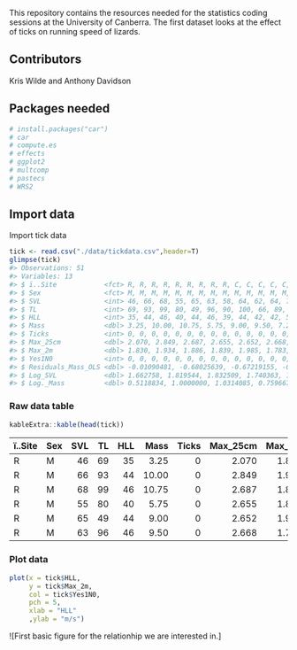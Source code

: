 This repository contains the resources needed for the statistics coding sessions at the University of Canberra. The first dataset looks at the effect of ticks on running speed of lizards. 

## Contributors

Kris Wilde and Anthony Davidson

## Packages needed

```r
# install.packages("car")
# car
# compute.es
# effects
# ggplot2
# multcomp
# pastecs
# WRS2
```

## Import data

Import tick data

```r
tick <- read.csv("./data/tickdata.csv",header=T)
glimpse(tick)
#> Observations: 51
#> Variables: 13
#> $ ï..Site            <fct> R, R, R, R, R, R, R, R, R, C, C, C, C, C, C...
#> $ Sex                <fct> M, M, M, M, M, M, M, M, M, M, M, M, M, M, M...
#> $ SVL                <int> 46, 66, 68, 55, 65, 63, 58, 64, 62, 64, 71,...
#> $ TL                 <int> 69, 93, 99, 80, 49, 96, 90, 100, 66, 89, 74...
#> $ HLL                <int> 35, 44, 46, 40, 44, 46, 39, 44, 42, 42, 50,...
#> $ Mass               <dbl> 3.25, 10.00, 10.75, 5.75, 9.00, 9.50, 7.25,...
#> $ Ticks              <int> 0, 0, 0, 0, 0, 0, 0, 0, 0, 0, 0, 0, 0, 0, 0...
#> $ Max_25cm           <dbl> 2.070, 2.849, 2.687, 2.655, 2.652, 2.668, 2...
#> $ Max_2m             <dbl> 1.830, 1.934, 1.886, 1.839, 1.985, 1.783, 1...
#> $ Yes1N0             <int> 0, 0, 0, 0, 0, 0, 0, 0, 0, 0, 0, 0, 0, 0, 0...
#> $ Residuals_Mass_OLS <dbl> -0.01090481, -0.68025639, -0.67219155, -0.8...
#> $ Log_SVL            <dbl> 1.662758, 1.819544, 1.832509, 1.740363, 1.8...
#> $ Log._Mass          <dbl> 0.5118834, 1.0000000, 1.0314085, 0.7596678,...
```

### Raw data table


```r
kableExtra::kable(head(tick))
```

<table>
 <thead>
  <tr>
   <th style="text-align:left;"> ï..Site </th>
   <th style="text-align:left;"> Sex </th>
   <th style="text-align:right;"> SVL </th>
   <th style="text-align:right;"> TL </th>
   <th style="text-align:right;"> HLL </th>
   <th style="text-align:right;"> Mass </th>
   <th style="text-align:right;"> Ticks </th>
   <th style="text-align:right;"> Max_25cm </th>
   <th style="text-align:right;"> Max_2m </th>
   <th style="text-align:right;"> Yes1N0 </th>
   <th style="text-align:right;"> Residuals_Mass_OLS </th>
   <th style="text-align:right;"> Log_SVL </th>
   <th style="text-align:right;"> Log._Mass </th>
  </tr>
 </thead>
<tbody>
  <tr>
   <td style="text-align:left;"> R </td>
   <td style="text-align:left;"> M </td>
   <td style="text-align:right;"> 46 </td>
   <td style="text-align:right;"> 69 </td>
   <td style="text-align:right;"> 35 </td>
   <td style="text-align:right;"> 3.25 </td>
   <td style="text-align:right;"> 0 </td>
   <td style="text-align:right;"> 2.070 </td>
   <td style="text-align:right;"> 1.830 </td>
   <td style="text-align:right;"> 0 </td>
   <td style="text-align:right;"> -0.0109048 </td>
   <td style="text-align:right;"> 1.662758 </td>
   <td style="text-align:right;"> 0.5118834 </td>
  </tr>
  <tr>
   <td style="text-align:left;"> R </td>
   <td style="text-align:left;"> M </td>
   <td style="text-align:right;"> 66 </td>
   <td style="text-align:right;"> 93 </td>
   <td style="text-align:right;"> 44 </td>
   <td style="text-align:right;"> 10.00 </td>
   <td style="text-align:right;"> 0 </td>
   <td style="text-align:right;"> 2.849 </td>
   <td style="text-align:right;"> 1.934 </td>
   <td style="text-align:right;"> 0 </td>
   <td style="text-align:right;"> -0.6802564 </td>
   <td style="text-align:right;"> 1.819544 </td>
   <td style="text-align:right;"> 1.0000000 </td>
  </tr>
  <tr>
   <td style="text-align:left;"> R </td>
   <td style="text-align:left;"> M </td>
   <td style="text-align:right;"> 68 </td>
   <td style="text-align:right;"> 99 </td>
   <td style="text-align:right;"> 46 </td>
   <td style="text-align:right;"> 10.75 </td>
   <td style="text-align:right;"> 0 </td>
   <td style="text-align:right;"> 2.687 </td>
   <td style="text-align:right;"> 1.886 </td>
   <td style="text-align:right;"> 0 </td>
   <td style="text-align:right;"> -0.6721915 </td>
   <td style="text-align:right;"> 1.832509 </td>
   <td style="text-align:right;"> 1.0314085 </td>
  </tr>
  <tr>
   <td style="text-align:left;"> R </td>
   <td style="text-align:left;"> M </td>
   <td style="text-align:right;"> 55 </td>
   <td style="text-align:right;"> 80 </td>
   <td style="text-align:right;"> 40 </td>
   <td style="text-align:right;"> 5.75 </td>
   <td style="text-align:right;"> 0 </td>
   <td style="text-align:right;"> 2.655 </td>
   <td style="text-align:right;"> 1.839 </td>
   <td style="text-align:right;"> 0 </td>
   <td style="text-align:right;"> -0.8496130 </td>
   <td style="text-align:right;"> 1.740363 </td>
   <td style="text-align:right;"> 0.7596678 </td>
  </tr>
  <tr>
   <td style="text-align:left;"> R </td>
   <td style="text-align:left;"> M </td>
   <td style="text-align:right;"> 65 </td>
   <td style="text-align:right;"> 49 </td>
   <td style="text-align:right;"> 44 </td>
   <td style="text-align:right;"> 9.00 </td>
   <td style="text-align:right;"> 0 </td>
   <td style="text-align:right;"> 2.652 </td>
   <td style="text-align:right;"> 1.985 </td>
   <td style="text-align:right;"> 0 </td>
   <td style="text-align:right;"> -1.3092888 </td>
   <td style="text-align:right;"> 1.812913 </td>
   <td style="text-align:right;"> 0.9542425 </td>
  </tr>
  <tr>
   <td style="text-align:left;"> R </td>
   <td style="text-align:left;"> M </td>
   <td style="text-align:right;"> 63 </td>
   <td style="text-align:right;"> 96 </td>
   <td style="text-align:right;"> 46 </td>
   <td style="text-align:right;"> 9.50 </td>
   <td style="text-align:right;"> 0 </td>
   <td style="text-align:right;"> 2.668 </td>
   <td style="text-align:right;"> 1.783 </td>
   <td style="text-align:right;"> 0 </td>
   <td style="text-align:right;"> -0.0673537 </td>
   <td style="text-align:right;"> 1.799341 </td>
   <td style="text-align:right;"> 0.9777236 </td>
  </tr>
</tbody>
</table>

### Plot data

```r
plot(x = tick$HLL,
     y = tick$Max_2m,
     col = tick$Yes1N0,
     pch = 5,
     xlab = "HLL"
     ,ylab = "m/s")
```

![First basic figure for the relationhip we are interested in.]